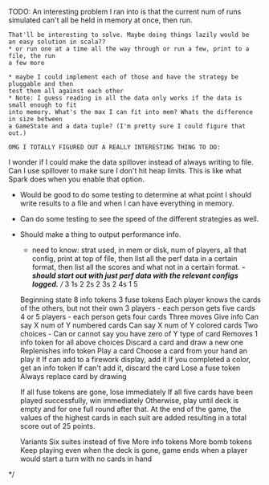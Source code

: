   TODO:
An interesting problem I ran into is that the current num
    of runs simulated can't all be held in memory at once, then run.

    That'll be interesting to solve. Maybe doing things lazily would be
    an easy solution in scala??
    * or run one at a time all the way through or run a few, print to a file, the run
    a few more
    
    * maybe I could implement each of those and have the strategy be pluggable and then
    test them all against each other
    * Note: I guess reading in all the data only works if the data is small enough to fit
    into memory. What's the max I can fit into mem? Whats the difference in size between
    a GameState and a data tuple? (I'm pretty sure I could figure that out.)

    OMG I TOTALLY FIGURED OUT A REALLY INTERESTING THING TO DO:

   I wonder if I could make the data spillover instead of always writing
   to file. Can I use spillover to make sure I don't hit heap limits. This is like
   what Spark does when you enable that option.

  * Would be good to do some testing to determine at what point I should write results
  to a file and when I can have everything in memory.
  * Can do some testing to see the speed of the different strategies as well.

  * Should make a thing to output performance info.
    - need to know: strat used, in mem or disk, num of players, all that config, print at top of file, then list all the perf data in a certain format, then list all the scores and what not in a certain format.
    ******- should start out with just perf data with the relevant configs logged.*****
  /*
    3 1s
    2 2s
    2 3s
    2 4s
    1 5

    Beginning state
    8 info tokens
    3 fuse tokens
    Each player knows the cards of the others, but not their own
    3 players - each person gets five cards
    4 or 5 players - each person gets four cards
    Three moves
    Give info
      Can say X num of Y numbered cards
      Can say X num of Y colored cards
      Two choices - Can or cannot say you have zero of Y type of card
      Removes 1 info token for all above choices
    Discard a card and draw a new one
      Replenishes info token
    Play a card
      Choose a card from your hand an play it
        If can add to a firework display, add it
          If you completed a color, get an info token
        If can't add it, discard the card
          Lose a fuse token
        Always replace card by drawing

     If all fuse tokens are gone, lose immediately
     If all five cards have been played successfully, win immediately
     Otherwise, play until deck is empty and for one full round after that.
     At the end of the game, the values of the highest cards in each suit are added resulting in a total score out of 25 points.

     Variants
       Six suites instead of five
       More info tokens
       More bomb tokens
       Keep playing even when the deck is gone, game ends when a player would start a turn with no cards in hand

  */
